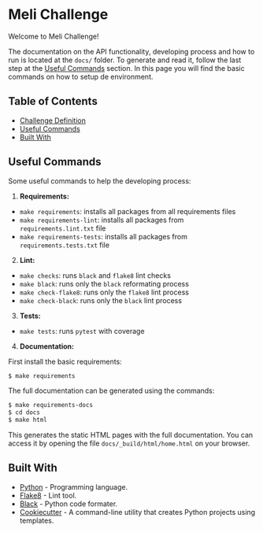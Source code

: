 # Meli Challenge

Welcome to Meli Challenge!

The documentation on the API functionality, developing process and how to run is located at the `docs/` folder. To generate and read it, follow the last step at the [Useful Commands](#useful-commands) section. In this page you will find the basic commands on how to setup de environment.

## Table of Contents

- [Challenge Definition](#challenge-definition)
- [Useful Commands](#useful-commands)
- [Built With](#built-with)

## Useful Commands

Some useful commands to help the developing process:

1. **Requirements:**
  - `make requirements`: installs all packages from all requirements files
  - `make requirements-lint`: installs all packages from `requirements.lint.txt` file
  - `make requirements-tests`: installs all packages from `requirements.tests.txt` file
2. **Lint:**
  - `make checks`: runs `black` and `flake8` lint checks
  - `make black`: runs only the `black` reformating process
  - `make check-flake8`: runs only the `flake8` lint process
  - `make check-black`: runs only the `black` lint process
3. **Tests:**
  - `make tests`: runs `pytest` with coverage
4. **Documentation:**

  First install the basic requirements:
  ```bash
  $ make requirements
  ```

  The full documentation can be generated using the commands:
  ```bash
  $ make requirements-docs
  $ cd docs
  $ make html
  ```
  This generates the static HTML pages with the full documentation. You can access it by opening the file `docs/_build/html/home.html` on your browser.

## Built With

- [Python](https://www.python.org/) - Programming language.
- [Flake8](https://pypi.org/project/flake8/) - Lint tool.
- [Black](https://black.readthedocs.io/en/stable/) - Python code formater.
- [Cookiecutter](https://github.com/cookiecutter/cookiecutter) - A command-line utility that creates Python projects using templates.